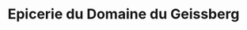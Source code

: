 ---
title: "Epicerie du Domaine du Geissberg"
url: /biederthal/epicerie-du-domaine-du-geissberg/
shop: Hofladen
---